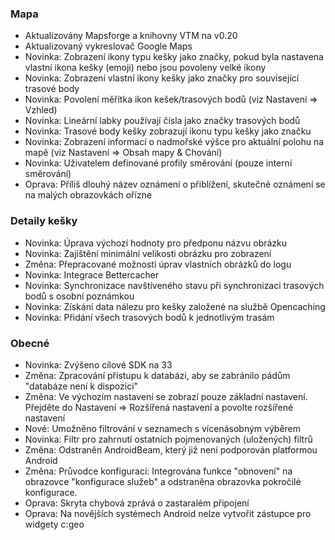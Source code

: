 ### Mapa
- Aktualizovány Mapsforge a knihovny VTM na v0.20
- Aktualizovaný vykreslovač Google Maps
- Novinka: Zobrazení ikony typu kešky jako značky, pokud byla nastavena vlastní ikona kešky (emoji) nebo jsou povoleny velké ikony
- Novinka: Zobrazení vlastní ikony kešky jako značky pro související trasové body
- Novinka: Povolení měřítka ikon kešek/trasových bodů (viz Nastavení => Vzhled)
- Novinka: Lineární labky používají čísla jako značky trasových bodů
- Novinka: Trasové body kešky zobrazují ikonu typu kešky jako značku
- Novinka: Zobrazení informací o nadmořské výšce pro aktuální polohu na mapě (viz Nastavení => Obsah mapy & Chování)
- Novinka: Uživatelem definované profily směrování (pouze interní směrování)
- Oprava: Příliš dlouhý název oznámení o přiblížení, skutečné oznámení se na malých obrazovkách ořízne

### Detaily kešky
- Novinka: Úprava výchozí hodnoty pro předponu názvu obrázku
- Novinka: Zajištění minimální velikosti obrázku pro zobrazení
- Změna: Přepracované možnosti úprav vlastních obrázků do logu
- Novinka: Integrace Bettercacher
- Novinka: Synchronizace navštíveného stavu při synchronizaci trasových bodů s osobní poznámkou
- Novinka: Získání data nálezu pro kešky založené na službě Opencaching
- Novinka: Přidání všech trasových bodů k jednotlivým trasám

### Obecné
- Novinka: Zvýšeno cílové SDK na 33
- Změna: Zpracování přístupu k databázi, aby se zabránilo pádům "databáze není k dispozici"
- Změna: Ve výchozím nastavení se zobrazí pouze základní nastavení. Přejděte do Nastavení => Rozšířená nastavení a povolte rozšířené nastavení
- Nové: Umožněno filtrování v seznamech s vícenásobným výběrem
- Novinka: Filtr pro zahrnutí ostatních pojmenovaných (uložených) filtrů
- Změna: Odstraněn AndroidBeam, který již není podporován platformou Android
- Změna: Průvodce konfigurací: Integrována funkce "obnovení" na obrazovce "konfigurace služeb" a odstraněna obrazovka pokročilé konfigurace.
- Oprava: Skryta chybová zprává o zastaralém připojení
- Oprava: Na novějších systémech Android nelze vytvořit zástupce pro widgety c:geo
